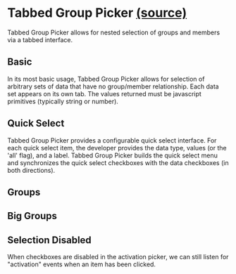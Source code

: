 # Tabbed Group Picker [(source)](https://github.com/bullhorn/novo-elements/blob/master/projects/novo-elements/src/elements/tabbed-group-picker)

Tabbed Group Picker allows for nested selection of groups and members via a tabbed interface.

## Basic

In its most basic usage, Tabbed Group Picker allows for selection of arbitrary sets of data that have no group/member relationship. Each data set appears on its own tab. The values returned must be javascript primitives (typically string or number).

<code-example example="tabbed-group-picker-basic"></code-example>

## Quick Select

Tabbed Group Picker provides a configurable quick select interface. For each quick select item, the developer provides the data type, values (or the 'all' flag), and a label. Tabbed Group Picker builds the quick select menu and synchronizes the quick select checkboxes with the data checkboxes (in both directions).

<code-example example="tabbed-group-picker-quick-select"></code-example>

## Groups

<code-example example="tabbed-group-picker-groups"></code-example>

## Big Groups

<code-example example="tabbed-group-picker-big-groups"></code-example>

## Selection Disabled

When checkboxes are disabled in the activation picker, we can still listen for "activation" events when an item has been clicked.

<code-example example="tabbed-group-picker-no-selection"></code-example>
